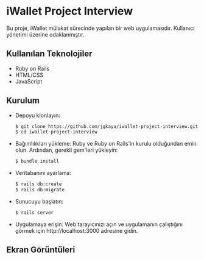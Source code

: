 # iWallet Project Interview

Bu proje, iWallet mülakat sürecinde yapılan bir web uygulamasıdır. Kullanıcı yönetimi üzerine odaklanmıştır.

## Kullanılan Teknolojiler

- Ruby on Rails
- HTML/CSS
- JavaScript

## Kurulum

- Depoyu klonlayın:
  ```bash
  $ git clone https://github.com/jgkaya/iwallet-project-interview.git
  $ cd iwallet-project-interview
- Bağımlılıkları yükleme:
  Ruby ve Ruby on Rails'in kurulu olduğundan emin olun. Ardından, gerekli gem'leri yükleyin:
  ```bash
  $ bundle install
- Veritabanını ayarlama:
  ```bash
  $ rails db:create
  $ rails db:migrate
- Sunucuyu başlatın:
  ```bash
  $ rails server
- Uygulamaya erişin:
  Web tarayıcınızı açın ve uygulamanın çalıştığını görmek için http://localhost:3000 adresine gidin.

## Ekran Görüntüleri

